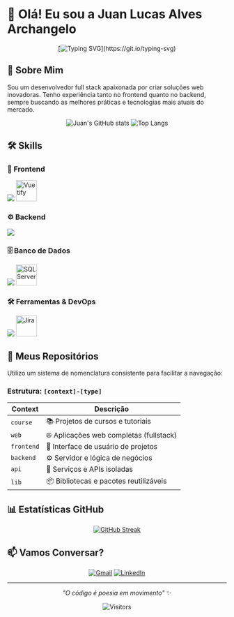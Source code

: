 # 👋 Olá! Eu sou a Juan Lucas Alves Archangelo

<div align="center">
  
[![Typing SVG](https://readme-typing-svg.herokuapp.com?font=Fira+Code&pause=1000&color=0F2041&center=true&vCenter=true&width=435&lines=Desenvolvedor+Full+Stack;Apaixonado+por+tecnologia;Sempre+aprendendo+algo+novo!)](https://git.io/typing-svg)

</div>

## 🚀 Sobre Mim

Sou um desenvolvedor full stack apaixonada por criar soluções web inovadoras. Tenho experiência tanto no frontend quanto no backend, sempre buscando as melhores práticas e tecnologias mais atuais do mercado.

<div align="center">
  
![Juan's GitHub stats](https://github-readme-stats.vercel.app/api?username=Juanlucasarchangelo&show_icons=true&theme=dracula&hide_border=true)
![Top Langs](https://github-readme-stats.vercel.app/api/top-langs/?username=kathrynOliveira&layout=compact&theme=dracula&hide_border=true)

</div>

## 🛠️ Skills

### 🎨 Frontend
<div align="start">
  <img src="https://skillicons.dev/icons?i=vue,react,js,ts,html,css,sass,tailwind,bootstrap" />
  <img src="https://cdn.jsdelivr.net/gh/devicons/devicon/icons/vuetify/vuetify-original.svg" alt="Vuetify" width="48" height="48"/>
</div>

### ⚙️ Backend
<div align="start">
  <img src="https://skillicons.dev/icons?i=php,laravel,c#" />
</div>

### 🗄️ Banco de Dados
<div align="start">
  <img src="https://skillicons.dev/icons?i=mysql" />
  <img src="https://cdn.jsdelivr.net/gh/devicons/devicon/icons/microsoftsqlserver/microsoftsqlserver-plain.svg" alt="SQL Server" width="48" height="48"/>
</div>

### 🛠️ Ferramentas & DevOps
<div align="start">
  <img src="https://skillicons.dev/icons?i=docker,git,postman" />
  <img src="https://cdn.jsdelivr.net/gh/devicons/devicon/icons/jira/jira-original.svg" alt="Jira" width="48" height="48"/>
</div>

## 📂 Meus Repositórios

Utilizo um sistema de nomenclatura consistente para facilitar a navegação:

### Estrutura: `[context]-[type]`

| Context | Descrição |
|---------|-----------|
| `course` | 📚 Projetos de cursos e tutoriais |
| `web` | 🌐 Aplicações web completas (fullstack) |
| `frontend` | 🎨 Interface de usuário de projetos |
| `backend` | ⚙️ Servidor e lógica de negócios |
| `api` | 🔗 Serviços e APIs isoladas |
| `lib` | 📦 Bibliotecas e pacotes reutilizáveis |


## 📊 Estatísticas GitHub

<div align="center">
  
[![GitHub Streak](https://streak-stats.demolab.com/?user=Juanlucasarchangelo&theme=dracula&hide_border=true)](https://git.io/streak-stats)

</div>


## 📫 Vamos Conversar?

<div align="center">
  
[![Gmail](https://img.shields.io/badge/Gmail-D14836?style=for-the-badge&logo=gmail&logoColor=white)](mailto:jlarchangelo@outlook.com)
[![LinkedIn](https://img.shields.io/badge/LinkedIn-0077B5?style=for-the-badge&logo=linkedin&logoColor=white)](https://www.linkedin.com/in/juan-lucas-archangelo-061035180/)

</div>

---

<div align="center">
  
*"O código é poesia em movimento"* ✨

![Visitors](https://api.visitorbadge.io/api/visitors?path=Juanlucasarchangelo&label=Visitantes&countColor=%23263759&style=flat)

</div>
